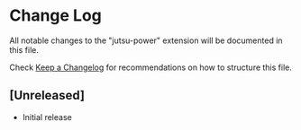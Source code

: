 # Change Log

All notable changes to the "jutsu-power" extension will be documented in this file.

Check [Keep a Changelog](http://keepachangelog.com/) for recommendations on how to structure this file.

## [Unreleased]

- Initial release